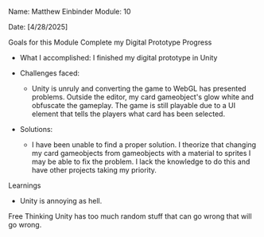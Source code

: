 <!-- Markdown Docs: https://docs.github.com/en/get-started/writing-on-github/getting-started-with-writing-and-formatting-on-github/basic-writing-and-formatting-syntax -->
Name: Matthew Einbinder 
Module: 10

<!-- Repeat the below as needed-->
Date: [4/28/2025]

Goals for this Module
    Complete my Digital Prototype
Progress
- What I accomplished:
  I finished my digital prototype in Unity
- Challenges faced:
  - Unity is unruly and converting the game to WebGL has presented problems. Outside the editor, my card gameobject's glow white and obfuscate the gameplay. The game is still playable due to a UI element that tells the players what card has been selected.
 
- Solutions:
  - I have been unable to find a proper solution. I theorize that changing my card gameobjects from gameobjects with a material to sprites I may be able to fix the problem. I lack the knowledge to do this and have other projects taking my priority. 

Learnings
-   Unity is annoying as hell.

Free Thinking
    Unity has too much random stuff that can go wrong that will go wrong.

